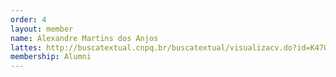 ```yaml
---
order: 4
layout: member
name: Alexandre Martins dos Anjos
lattes: http://buscatextual.cnpq.br/buscatextual/visualizacv.do?id=K4704504H4
membership: Alumni
---
```

